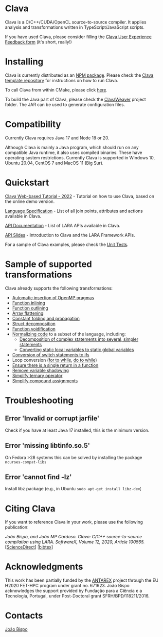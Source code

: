 # Clava
Clava is a C/C++/CUDA/OpenCL source-to-source compiler. It applies analysis and transformations written in TypeScript/JavaScript scripts.

If you have used Clava, please consider filling the [Clava User Experience Feedback form](https://forms.gle/SioZSAv1KL7XpQ5j6) (it's short, really!)

# Installing

Clava is currently distributed as an [NPM package](https://www.npmjs.com/package/@specs-feup/clava). Please check the [Clava template repository](https://github.com/specs-feup/clava-project-template) for instructions on how to run Clava.

To call Clava from within CMake, please click [here](https://github.com/specs-feup/clava/tree/master/CMake).

To build the Java part of Clava, please check the [ClavaWeaver](https://github.com/specs-feup/clava/tree/master/ClavaWeaver) project folder. The JAR can be used to generate configuration files.

# Compatibility

Currently Clava requires Java 17 and Node 18 or 20.

Although Clava is mainly a Java program, which should run on any compatible Java runtime, it also uses compiled binaries. These have operating system restrictions. Currently Clava is supported in Windows 10, Ubuntu 20.04, CentOS 7 and MacOS 11 (Big Sur).

# Quickstart

<!--
[Clava Tutorial - 2018 PACT](https://github.com/specs-feup/specs-lara/tree/master/2018-PACT) - Tutorial on how to use Clava (recommended parts 1-3).
-->

<!--
[LARA Reference Guide](https://web.fe.up.pt/~specs/wiki/doku.php?id=doc:lara) - Start using LARA with examples.
-->

[Clava Web-based Tutorial - 2022](https://specs.fe.up.pt/tools/clava/Clava%20Web-based%20Tutorial%20(2022).pdf) - Tutorial on how to use Clava, based on the online demo version.

[Language Specification](https://specs.fe.up.pt/tools/clava/language_specification.html) - List of all join points, attributes and actions available in Clava.

[API Documentation](https://specs-feup.github.io/clava/api/) - List of LARA APIs available in Clava.

[API Slides](https://drive.google.com/drive/u/1/folders/1IAqv7SpP8S-t5g3fpNO06cJ7J2j2aD7K) - Introduction to Clava and the LARA Framework APIs.

For a sample of Clava examples, please check the [Unit Tests](https://github.com/specs-feup/clava/tree/master/ClavaWeaver/resources/clava/test).

# Sample of supported transformations

Clava already supports the following transformations:

- [Automatic insertion of OpenMP pragmas](https://github.com/specs-feup/clava/blob/master/ClavaLaraApi/src-lara-clava/clava/clava/autopar/Parallelize.lara)
- [Function inlining](https://github.com/specs-feup/clava/blob/master/Clava-JS/src-api/clava/opt/Inlining.ts)
- [Function outlining](https://github.com/tiagolascasas/clava-code-transforms/blob/master/src/Outliner.ts)
- [Array flattening](https://github.com/tiagolascasas/clava-code-transforms/blob/master/src/ArrayFlattener.ts)
- [Constant folding and propagation](https://github.com/tiagolascasas/clava-code-transforms/blob/master/src/constfolding/FoldingPropagationCombiner.ts)
- [Struct decomposition](https://github.com/tiagolascasas/clava-code-transforms/blob/master/src/StructDecomposer.ts)
- [Function voidification](https://github.com/tiagolascasas/clava-code-transforms/blob/master/src/Voidifier.ts)
- [Normalizing code](https://github.com/specs-feup/clava/blob/master/Clava-JS/src-api/clava/opt/NormalizeToSubset.ts) to a subset of the language, including:
  - [Decomposition of complex statements into several, simpler statements](https://github.com/specs-feup/clava/blob/master/Clava-JS/src-api/clava/code/StatementDecomposer.ts)
  - [Converting static local variables to static global variables](https://github.com/specs-feup/clava/blob/master/Clava-JS/src-api/clava/pass/LocalStaticToGlobal.ts)
- [Conversion of switch statements to ifs](https://github.com/specs-feup/clava/blob/master/Clava-JS/src-api/clava/pass/TransformSwitchToIf.ts)
- Loop conversion ([for to while](https://github.com/specs-feup/clava/blob/master/Clava-JS/src-api/clava/code/ForToWhileStmt.ts), [do to while](https://github.com/specs-feup/clava/blob/master/Clava-JS/src-api/clava/code/DoToWhileStmt.ts))
- [Ensure there is a single return in a function](https://github.com/specs-feup/clava/blob/master/Clava-JS/src-api/clava/pass/SingleReturnFunction.ts)
- [Remove variable shadowing](https://github.com/specs-feup/clava/blob/master/Clava-JS/src-api/clava/code/RemoveShadowing.ts)
- [Simplify ternary operator](https://github.com/specs-feup/clava/blob/master/Clava-JS/src-api/clava/code/SimplifyTernaryOp.ts)
- [Simplify compound assignments](https://github.com/specs-feup/clava/blob/master/Clava-JS/src-api/clava/code/SimplifyAssignment.ts)

<!--
# NPM Development Flow

When adding new join points and attributes, besides the weaver generator (Java side), it is also necessary to run the join point generator (TS side). To do this, execute `npm run build-interfaces` on Clava-JS folder.
-->


<!--
A ZIP file with the last compiled JAR for Clava can be downloaded from [here](http://specs.fe.up.pt/tools/clava.zip) ([previous releases](https://drive.google.com/drive/folders/1X3JeYB783ZfqoqIYrCitqABDWhM5bV_Y?usp=sharing)).

There is an [installation script](http://specs.fe.up.pt/tools/clava/clava-update) for Linux that can be run locally and that will install the Clava binary in the script path (sudo is required for CMake module installation).

For an online demo version of Clava, please click [here](http://specs.fe.up.pt/tools/clava/).

-->

<!--
## CMake

Instructions for the Clava CMake plugin can be found [here](https://github.com/specs-feup/clava/tree/master/CMake).
-->

<!--
## GUI


Run the JAR with passing parameters, e.g.:

	java -jar Clava.jar


A video demonstrating the GUI can be found [here](https://www.youtube.com/watch?v=IFvNWYCivFA).

## Command Line


There are two main modes in command line, either passing all arguments (LARA file, parameters, etc...), or passing a configuration file that was built with the graphical user interface.



### Using parameters:

	java -jar Clava.jar <aspect.lara> -p <source_folder>

where <aspect.lara> is the LARA aspect you want to execute, and <source_folder> is the folder where the source code is.


There are more command-line options available, which can be consulted by running:

	java -jar Clava.jar --help


		
### Configuration file:

To pass a configuration file, use the flag -c:

	java -jar Clava.jar -c <config.clava>

where <config.clava> is the configuration file created with the GUI.
-->




# Troubleshooting

## Error 'Invalid or corrupt jarfile'

Check if you have at least Java 17 installed, this is the minimum version.

## Error 'missing libtinfo.so.5'

On Fedora >28 systems this can be solved by installing the package `ncurses-compat-libs`

## Error 'cannot find -lz'

Install libz package (e.g., in Ubuntu `sudo apt-get install libz-dev`)


# Citing Clava

If you want to reference Clava in your work, please use the following publication:

*João Bispo, and João MP Cardoso. Clava: C/C++ source-to-source compilation using LARA. SoftwareX, Volume 12, 2020, Article 100565.* [[ScienceDirect](https://www.sciencedirect.com/science/article/pii/S2352711019302122)] [[bibtex](http://specs.fe.up.pt/tools/clava/clava_softwarex2020.bib)]

# Acknowledgments

This work has been partially funded by the [ANTAREX](https://antarex.fe.up.pt) project through the EU H2020 FET-HPC program under grant no. 671623. João Bispo acknowledges the support provided by Fundação para a Ciência e a Tecnologia, Portugal, under Post-Doctoral grant SFRH/BPD/118211/2016.

# Contacts

[João Bispo](mailto:jbispo@fe.up.pt)
